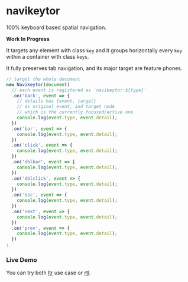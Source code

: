 # navikeytor
100% keyboard based spatial navigation.

**Work In Progress**

It targets any element with class `key` and it groups horizontally every `key` within a container with class `keys`.

It fully preserves tab navigation, and its major target are feature phones.

```js
// target the whole document
new Navikeytor(document)
  // each event is registered as `navikeytor:${type}`
  .on('back', event => {
    // details has {event, target}
    // as original event, and target node
    // which is the currently focused/active one
    console.log(event.type, event.detail);
  })
  .on('bar', event => {
    console.log(event.type, event.detail);
  })
  .on('click', event => {
    console.log(event.type, event.detail);
  })
  .on('dblbar', event => {
    console.log(event.type, event.detail);
  })
  .on('dblclick', event => {
    console.log(event.type, event.detail);
  })
  .on('esc', event => {
    console.log(event.type, event.detail);
  })
  .on('next', event => {
    console.log(event.type, event.detail);
  })
  .on('prev', event => {
    console.log(event.type, event.detail);
  })
;
```

### Live Demo

You can try both [ltr](https://webreflection.github.io/navikeytor/test/) use case or [rtl](https://webreflection.github.io/navikeytor/test/?rtl).

